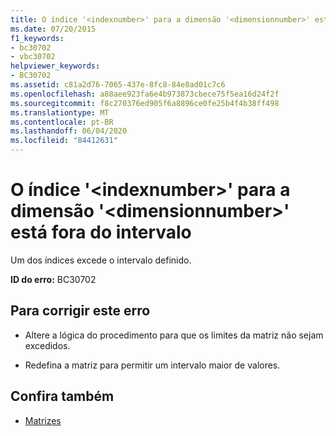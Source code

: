 ```yaml
---
title: O índice '<indexnumber>' para a dimensão '<dimensionnumber>' está fora do intervalo
ms.date: 07/20/2015
f1_keywords:
- bc30702
- vbc30702
helpviewer_keywords:
- BC30702
ms.assetid: c81a2d76-7065-437e-8fc8-84e8ad01c7c6
ms.openlocfilehash: a88aee923fa6e4b973873cbece75f5ea16d24f2f
ms.sourcegitcommit: f8c270376ed905f6a8896ce0fe25b4f4b38ff498
ms.translationtype: MT
ms.contentlocale: pt-BR
ms.lasthandoff: 06/04/2020
ms.locfileid: "84412631"
---
```

# <a name="index-indexnumber-for-dimension-dimensionnumber-is-out-of-range"></a>O índice '\<indexnumber>' para a dimensão '\<dimensionnumber>' está fora do intervalo
Um dos índices excede o intervalo definido.  
  
 **ID do erro:** BC30702  
  
## <a name="to-correct-this-error"></a>Para corrigir este erro  
  
- Altere a lógica do procedimento para que os limites da matriz não sejam excedidos.  
  
- Redefina a matriz para permitir um intervalo maior de valores.  
  
## <a name="see-also"></a>Confira também

- [Matrizes](../programming-guide/language-features/arrays/index.md)
